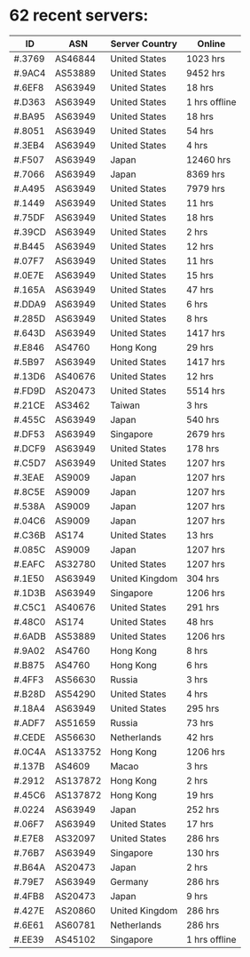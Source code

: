 # 62 recent servers:

| ID | ASN | Server Country | Online |
| ------ | ------ | ------ | ------ |
| #.3769 | AS46844 | United States | 1023 hrs |
| #.9AC4 | AS53889 | United States | 9452 hrs |
| #.6EF8 | AS63949 | United States | 18 hrs |
| #.D363 | AS63949 | United States | 1 hrs offline |
| #.BA95 | AS63949 | United States | 18 hrs |
| #.8051 | AS63949 | United States | 54 hrs |
| #.3EB4 | AS63949 | United States | 4 hrs |
| #.F507 | AS63949 | Japan | 12460 hrs |
| #.7066 | AS63949 | Japan | 8369 hrs |
| #.A495 | AS63949 | United States | 7979 hrs |
| #.1449 | AS63949 | United States | 11 hrs |
| #.75DF | AS63949 | United States | 18 hrs |
| #.39CD | AS63949 | United States | 2 hrs |
| #.B445 | AS63949 | United States | 12 hrs |
| #.07F7 | AS63949 | United States | 11 hrs |
| #.0E7E | AS63949 | United States | 15 hrs |
| #.165A | AS63949 | United States | 47 hrs |
| #.DDA9 | AS63949 | United States | 6 hrs |
| #.285D | AS63949 | United States | 8 hrs |
| #.643D | AS63949 | United States | 1417 hrs |
| #.E846 | AS4760 | Hong Kong | 29 hrs |
| #.5B97 | AS63949 | United States | 1417 hrs |
| #.13D6 | AS40676 | United States | 12 hrs |
| #.FD9D | AS20473 | United States | 5514 hrs |
| #.21CE | AS3462 | Taiwan | 3 hrs |
| #.455C | AS63949 | Japan | 540 hrs |
| #.DF53 | AS63949 | Singapore | 2679 hrs |
| #.DCF9 | AS63949 | United States | 178 hrs |
| #.C5D7 | AS63949 | United States | 1207 hrs |
| #.3EAE | AS9009 | Japan | 1207 hrs |
| #.8C5E | AS9009 | Japan | 1207 hrs |
| #.538A | AS9009 | Japan | 1207 hrs |
| #.04C6 | AS9009 | Japan | 1207 hrs |
| #.C36B | AS174 | United States | 13 hrs |
| #.085C | AS9009 | Japan | 1207 hrs |
| #.EAFC | AS32780 | United States | 1207 hrs |
| #.1E50 | AS63949 | United Kingdom | 304 hrs |
| #.1D3B | AS63949 | Singapore | 1206 hrs |
| #.C5C1 | AS40676 | United States | 291 hrs |
| #.48C0 | AS174 | United States | 48 hrs |
| #.6ADB | AS53889 | United States | 1206 hrs |
| #.9A02 | AS4760 | Hong Kong | 8 hrs |
| #.B875 | AS4760 | Hong Kong | 6 hrs |
| #.4FF3 | AS56630 | Russia | 3 hrs |
| #.B28D | AS54290 | United States | 4 hrs |
| #.18A4 | AS63949 | United States | 295 hrs |
| #.ADF7 | AS51659 | Russia | 73 hrs |
| #.CEDE | AS56630 | Netherlands | 42 hrs |
| #.0C4A | AS133752 | Hong Kong | 1206 hrs |
| #.137B | AS4609 | Macao | 3 hrs |
| #.2912 | AS137872 | Hong Kong | 2 hrs |
| #.45C6 | AS137872 | Hong Kong | 19 hrs |
| #.0224 | AS63949 | Japan | 252 hrs |
| #.06F7 | AS63949 | United States | 17 hrs |
| #.E7E8 | AS32097 | United States | 286 hrs |
| #.76B7 | AS63949 | Singapore | 130 hrs |
| #.B64A | AS20473 | Japan | 2 hrs |
| #.79E7 | AS63949 | Germany | 286 hrs |
| #.4FB8 | AS20473 | Japan | 9 hrs |
| #.427E | AS20860 | United Kingdom | 286 hrs |
| #.6E61 | AS60781 | Netherlands | 286 hrs |
| #.EE39 | AS45102 | Singapore | 1 hrs offline |

